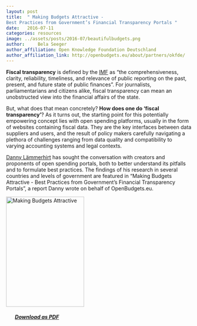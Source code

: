 ```yaml
---
layout: post
title:  " Making Budgets Attractive - 
Best Practices from Government’s Financial Transparency Portals "
date:   2016-07-11
categories: resources
image: ../assets/posts/2016-07/beautifulbudgets.png
author:     Bela Seeger
author_affiliation: Open Knowledge Foundation Deutschland
author_affiliation_link: http://openbudgets.eu/about/partners/okfde/
---
```

**Fiscal transparency** is defined by the [IMF](http://www.imf.org/external/np/fad/trans/) as “the comprehensiveness, clarity, reliability, timeliness, and relevance of public reporting on the past, present, and future state of public finances”. For journalists, parliamentarians and citizens alike, fiscal transparency can mean an unobstructed view into the financial affairs of the state. 

But, what does that mean concretely? **How does one do ‘fiscal transparency’**? As it turns out, the starting point for this potentially empowering concept lies with open spending platforms, usually in the form of websites containing fiscal data. They are the key interfaces between data suppliers and users, and the result of policy makers carefully navigating a plethora of challenges ranging from data quality and compatibility to varying accounting systems and legal contexts. 

[Danny Lämmerhirt](https://twitter.com/dannylamerhirt) has sought the conversation with creators and proponents of open spending portals, both to better understand its pitfalls and to formulate best practices. The findings of his research in several countries and levels of government are featured in “Making Budgets Attractive - Best Practices from Government’s Financial Transparency Portals”, a report Danny wrote on behalf of OpenBudgets.eu. 


<tbody><tr style="border: none"><td style="border: none">
<a href="http://openbudgets.eu/assets/resources/Report-Laemmerhirt-Making-Budgets-Attractive.pdf" target="_blank"><img src="http://openbudgets.eu/assets/posts/2016-07/beautifulbudgets.png" alt="Making Budgets Attractive" width="212" height="300"></a></td>
<td style="vertical-align:middle; border:none;">
<ul>
<h5><a target="_blank" href="http://openbudgets.eu/assets/resources/Report-Laemmerhirt-Making-Budgets-Attractive.pdf">Download as PDF</a></h5>
